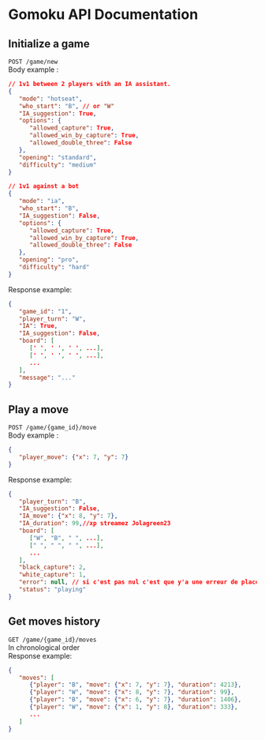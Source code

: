 # Gomoku API Documentation

## Initialize a game

`POST /game/new` \
Body example :
```json
// 1v1 between 2 players with an IA assistant.
{
   "mode": "hotseat",
   "who_start": "B", // or "W"
   "IA_suggestion": True,
   "options": {
      "allowed_capture": True,
      "allowed_win_by_capture": True,
      "allowed_double_three": False
   },
   "opening": "standard",
   "difficulty": "medium"
}

// 1v1 against a bot
{
   "mode": "ia",
   "who_start": "B",
   "IA_suggestion": False,
   "options": {
      "allowed_capture": True,
      "allowed_win_by_capture": True,
      "allowed_double_three": False
   },
   "opening": "pro",
   "difficulty": "hard"
}

```
Response example:
```json
{
   "game_id": "1",
   "player_turn": "W",
   "IA": True,
   "IA_suggestion": False,
   "board": [
      [' ', ' ', ' ', ...],
      [' ', ' ', ' ', ...],
      ...
   ],
   "message": "..."
}
```

## Play a move

`POST /game/{game_id}/move` \
Body example :
```json
{
   "player_move": {"x": 7, "y": 7}
}
```
Response example:
```json
{
   "player_turn": "B",
   "IA_suggestion": False,
   "IA_move": {"x": 8, "y": 7},
   "IA_duration": 99,//xp streamez Jolagreen23
   "board": [
      ["W", "B", " ", ...],
      [" ", " ", " ", ...],
      ...
   ],
   "black_capture": 2,
   "white_capture": 1,
   "error": null, // si c'est pas nul c'est que y'a une erreur de placement.
   "status": "playing"
}
```

## Get moves history

`GET /game/{game_id}/moves` \
In chronological order \
Response example:
```json
{
   "moves": [
      {"player": "B", "move": {"x": 7, "y": 7}, "duration": 4213},
      {"player": "W", "move": {"x": 8, "y": 7}, "duration": 99},
      {"player": "B", "move": {"x": 6, "y": 7}, "duration": 1406},
      {"player": "W", "move": {"x": 1, "y": 8}, "duration": 333},
      ...
   ]
}
```
